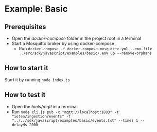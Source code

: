 <!---
  Copyright (c) 2021 Bosch.IO GmbH

  This Source Code Form is subject to the terms of the Mozilla Public
  License, v. 2.0. If a copy of the MPL was not distributed with this
  file, You can obtain one at https://mozilla.org/MPL/2.0/.

  SPDX-License-Identifier: MPL-2.0
-->

# Example: Basic

## Prerequisites

- Open the _docker-compose_ folder in the project root in a terminal
- Start a Mosquitto broker by using docker-compose
  - Run ```docker-compose -f docker-compose.mosquitto.yml --env-file ../src/sdk/javascript/examples/basic/.env up --remove-orphans```

## How to start it

Start it by running ```node index.js```

## How to test it

- Open the _tools/mqtt_ in a terminal
- Run `node cli.js pub -c "mqtt://localhost:1883" -t "iotea/ingestion/events" -f "../../sdk/javascript/examples/basic/events.txt" --times 1 --delayMs 2000`

